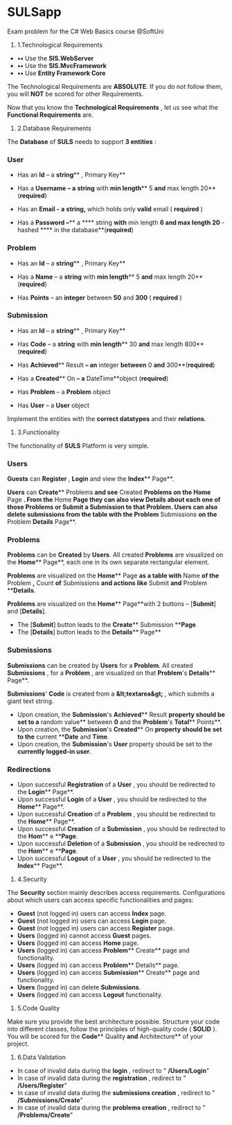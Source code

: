 # SULSapp
Exam problem for the C# Web Basics course @SoftUni 

1. 1.Technological Requirements

- **••** Use the **SIS.WebServer**
- **••** Use the **SIS.MvcFramework**
- **••** Use **Entity Framework Core**

The Technological Requirements are **ABSOLUTE**. If you do not follow them, you will **NOT** be scored for other Requirements.

Now that you know the **Technological Requirements** , let us see what the **Functional Requirements** are.

1. 2.Database Requirements

The **Database** of **SULS** needs to support **3 entities** :

### User

- Has an **Id** – a **string**** , Primary Key**
- Has a **Username**  **– a**  **string** with **min length**** 5 **and** max length 20**(**required**)
- Has an **Email -**  **a**  **string,** which holds only **valid** email ( **required** )

- Has a **Password –**** a **** string **with** min length ****6** and **max length 20****  - hashed **** in the database**(**required**)

### Problem

- Has an **Id** – a **string**** , Primary Key**
- Has a **Name** – a **string** with **min length**** 5 **and** max length 20**(**required**)

- Has **Points** – an **integer** between **50** and **300** ( **required** )

### Submission

- Has an **Id** – a **string**** , Primary Key**

- Has **Code** – a **string** with **min length**** 30 **and** max length 800**(**required**)
- Has **Achieved**** Result **– an** integer **between** 0 **and** 300**(**required**)
- Has a **Created**** On **– a** DateTime**object (**required**)
- Has **Problem** – a **Problem** object
- Has **User** – a **User** object

Implement the entities with the **correct datatypes** and their **relations**.

1. 3.Functionality

The functionality of **SULS** Platform is very simple.

### Users

**Guests** can **Register** , **Login** and view the **Index**** Page**.

**Users** can **Create**** Problems **and see** Created ****Problems** on the **Home**** Page **. From the** Home ****Page** they can also view **Details** about each one of those **Problems** or **Submit** a **Submission** to that **Problem**. **Users** can also delete submissions from the **table** with the **Problem**** Submissions **on the** Problem ****Details**** Page**.

### Problems

**Problems** can be **Created** by **Users**. All created **Problems** are visualized on the **Home**** Page**, each one in its own separate rectangular element.

**Problems** are visualized on the **Home**** Page **as a table with** Name **of the** Problem **,** Count **of** Submissions **and actions like** Submit **and** Problem ****Details**.

**Problems** are visualized on the **Home**** Page**with 2 buttons – [**Submit**] and [**Details**].

- The [**Submit**] button leads to the **Create**** Submission ****Page**
- The [**Details**] button leads to the **Details**** Page**

### Submissions

**Submissions** can be created by **Users** for a **Problem**. All created **Submissions** , for a **Problem** , are visualized on that **Problem**&#39;s **Details**** Page**.

**Submissions**&#39; **Code** is created from a **\&lt;textarea\&gt;** , which submits a giant text string.

- Upon creation, the **Submission**&#39;s **Achieved**** Result **property should be set to a** random value**
between **0** and the **Problem**&#39;s **Total**** Points**.
- Upon creation, the **Submission**&#39;s **Created**** On **property should be set to the** current ****Date** and **Time**.
- Upon creation, the **Submission**&#39;s **User** property should be set to the **currently logged-in user**.

### Redirections

- Upon successful **Registration** of a **User** , you should be redirected to the **Login**** Page**.
- Upon successful **Login** of a **User** , you should be redirected to the **Home**** Page**.
- Upon successful **Creation** of a **Problem** , you should be redirected to the **Home**** Page**.
- Upon successful **Creation** of a **Submission** , you should be redirected to the **Hom**** e ****Page**.
- Upon successful **Deletion** of a **Submission** , you should be redirected to the **Hom**** e ****Page**.
- Upon successful **Logout** of a **User** , you should be redirected to the **Index**** Page**.

1. 4.Security

The **Security** section mainly describes access requirements. Configurations about which users can access specific functionalities and pages:

- **Guest** (not logged in) users can access **Index** page.
- **Guest** (not logged in) users can access **Login** page.
- **Guest** (not logged in) users can access **Register** page.
- **Users** (logged in) cannot access **Guest** pages.
- **Users** (logged in) can access **Home** page.
- **Users** (logged in) can access **Problem**** Create** page and functionality.
- **Users** (logged in) can access **Problem**** Details** page.
- **Users** (logged in) can access **Submission**** Create** page and functionality.
- **Users** (logged in) can delete **Submissions**.
- **Users** (logged in) can access **Logout** functionality.

1. 5.Code Quality

Make sure you provide the best architecture possible. Structure your code into different classes, follow the principles of high-quality code ( **SOLID** ). You will be scored for the **Code**** Quality **and** Architecture** of your project.

1. 6.Data Validation

- In case of invalid data during the **login** , redirect to &quot; **/Users/Login**&quot;
- In case of invalid data during the **registration** , redirect to &quot; **/Users/Register**&quot;
- In case of invalid data during the **submissions creation** , redirect to &quot; **/Submissions/Create**&quot;
- In case of invalid data during the **problems creation** , redirect to &quot; **/Problems/Create**&quot;

